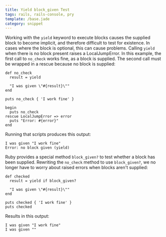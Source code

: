 ```yaml
---
title: Yield block_given Test
tags: rails, rails-console, pry
template: /base.jade
category: snippet
---
```


Working with the `yield` keyword to execute blocks causes the supplied block to become implicit, and therefore difficult to test for existence. In cases where the block is optional, this can cause problems. Calling `yield` when there is no block present raises a LocalJumpError. In this example, the first call to `no_check` works fine, as a block is supplied. The second call must be wrapped in a rescue because no block is supplied:

```
def no_check
  result = yield

  "I was given \"#{result}\""
end

puts no_check { 'I work fine' }

begin
  puts no_check
rescue LocalJumpError => error
  puts "Error: #{error}"
end
```

Running that scripts produces this output:

```
I was given "I work fine"
Error: no block given (yield)
```

Ruby provides a special method `block_given?` to test whether a block has been supplied. Rewriting the `no_check` method to use `block_given?`, we no longer have to worry about raised errors when blocks aren't supplied:

```
def checked
  result = yield if block_given?

  "I was given \"#{result}\""
end

puts checked { 'I work fine' }
puts checked
```

Results in this output:

```
I was given "I work fine"
I was given ""
```
